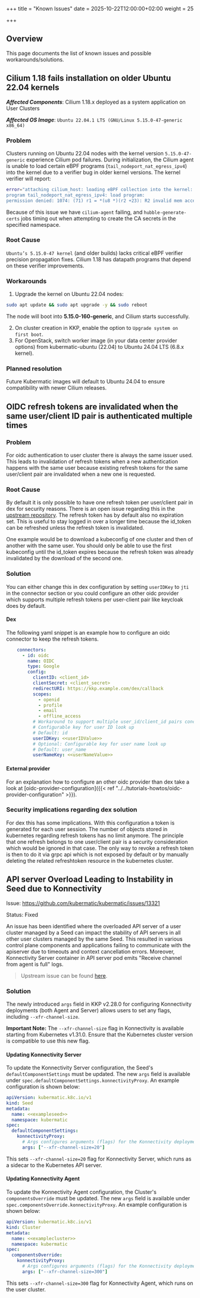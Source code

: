 +++
title = "Known Issues"
date = 2025-10-22T12:00:00+02:00
weight = 25

+++

## Overview

This page documents the list of known issues and possible workarounds/solutions.

## Cilium 1.18 fails installation on older Ubuntu 22.04 kernels

_**Affected Components**_: Cilium 1.18.x deployed as a system application on User Clusters

_**Affected OS Image**_: `Ubuntu 22.04.1 LTS (GNU/Linux 5.15.0-47-generic x86_64)`

### Problem

Clusters running on Ubuntu 22.04 nodes with the kernel version `5.15.0-47-generic` experience Cilium pod failures. During initialization, the Cilium agent is unable to load certain eBPF programs (`tail_nodeport_nat_egress_ipv4`) into the kernel due to a verifier bug in older kernel versions.
The kernel verifier will report:

```bash
error="attaching cilium_host: loading eBPF collection into the kernel: 
program tail_nodeport_nat_egress_ipv4: load program: 
permission denied: 1074: (71) r1 = *(u8 *)(r2 +23): R2 invalid mem access 'inv' (665 line(s) omitted)"
```

Because of this issue we have `cilium-agent` failing, and `hubble-generate-certs` jobs timing out when attempting to create the CA secrets in the specified namespace. 

### Root Cause

`Ubuntu’s 5.15.0-47 kernel` (and older builds) lacks critical eBPF verifier precision propagation fixes. Cilium 1.18 has datapath programs that depend on these verifier improvements.

### Workarounds

1. Upgrade the kernel on Ubuntu 22.04 nodes:

  ```bash
  sudo apt update && sudo apt upgrade -y && sudo reboot
  ```

  The node will boot into **5.15.0-160-generic**, and Cilium starts successfully.

2. On cluster creation in KKP, enable the option to `Upgrade system on first boot`.
3. For OpenStack, switch worker image (in your data center provider options) from kubermatic-ubuntu (22.04) to Ubuntu 24.04 LTS (6.8.x kernel).

### Planned resolution

Future Kubermatic images will default to Ubuntu 24.04 to ensure compatibility with newer Cilium releases.

## OIDC refresh tokens are invalidated when the same user/client ID pair is authenticated multiple times

### Problem

For oidc authentication to user cluster there is always the same issuer used. This leads to invalidation of refresh tokens when a new authentication happens with the same user because existing refresh tokens for the same user/client pair are invalidated when a new one is requested.

### Root Cause

By default it is only possible to have one refresh token per user/client pair in dex for security reasons. There is an open issue regarding this in the [upstream repository](https://github.com/dexidp/dex/issues/981). The refresh token has by default also no expiration set. This is useful to stay logged in over a longer time because the id_token can be refreshed unless the refresh token is invalidated.

One example would be to download a kubeconfig of one cluster and then of another with the same user. You should only be able to use the first kubeconfig until the id_token expires because the refresh token was already invalidated by the download of the second one.

### Solution

You can either change this in dex configuration by setting `userIDKey` to `jti` in the connector section or you could configure an other oidc provider which supports multiple refresh tokens per user-client pair like keycloak does by default.

#### Dex

The following yaml snippet is an example how to configure an oidc connector to keep the refresh tokens.

```yaml
    connectors:
      - id: oidc
        name: OIDC
        type: Google
        config:
          clientID: <client_id>
          clientSecret: <client_secret>
          redirectURI: https://kkp.example.com/dex/callback
          scopes:
            - openid
            - profile
            - email
            - offline_access
          # Workaround to support multiple user_id/client_id pairs concurrently
          # Configurable key for user ID look up
          # Default: id
          userIDKey: <<userIDValue>>
          # Optional: Configurable key for user name look up
          # Default: user_name
          userNameKey: <<userNameValue>>
```

#### External provider

For an explanation how to configure an other oidc provider than dex take a look at [oidc-provider-configuration]({{< ref "../../tutorials-howtos/oidc-provider-configuration" >}}).

### Security implications regarding dex solution

For dex this has some implications. With this configuration a token is generated for each user session. The number of objects stored in kubernetes regarding refresh tokens has no limit anymore. The principle that one refresh belongs to one user/client pair is a security consideration which would be ignored in that case. The only way to revoke a refresh token is then to do it via grpc api which is not exposed by default or by manually deleting the related refreshtoken resource in the kubernetes cluster.

## API server Overload Leading to Instability in Seed due to Konnectivity

Issue: <https://github.com/kubermatic/kubermatic/issues/13321>

Status: Fixed

An issue has been identified where the overloaded API server of a user cluster managed by a Seed can impact the stability of API servers in all other user clusters managed by the same Seed.
This resulted in various control plane components and applications failing to communicate with the apiserver due to timeouts and context cancellation errors.
Moreover, Konnectivity Server container in API server pod emits "Receive channel from agent is full" logs.

> Upstream issue can be found [here](https://github.com/kubernetes-sigs/apiserver-network-proxy/issues/586).

### Solution

The newly introduced `args` field in KKP v2.28.0 for configuring Konnectivity deployments (both Agent and Server) allows users to set any flags, including `--xfr-channel-size`.

**Important Note:** The `--xfr-channel-size` flag in Konnectivity is available starting from Kubernetes v1.31.0. Ensure that the Kubernetes cluster version is compatible to use this new flag.

#### Updating Konnectivity Server

To update the Konnectivity Server configuration, the Seed's `defaultComponentSettings` must be updated.
The new `args` field is available under `spec.defaultComponentSettings.konnectivityProxy`. 
An example configuration is shown below:

```yaml
apiVersion: kubermatic.k8c.io/v1
kind: Seed
metadata:
  name: <<exampleseed>>
  namespace: kubermatic
spec:
  defaultComponentSettings:
    konnectivityProxy:
      # Args configures arguments (flags) for the Konnectivity deployments.
      args: ["--xfr-channel-size=20"]
```

This sets `--xfr-channel-size=20` flag for Konnectivity Server, which runs as a sidecar to the Kubernetes API server.

#### Updating Konnectivity Agent

To update the Konnectivity Agent configuration, the Cluster's `componentsOverride` must be updated.
The new `args` field is available under `spec.componentsOverride.konnectivityProxy`. 
An example configuration is shown below:

```yaml
apiVersion: kubermatic.k8c.io/v1
kind: Cluster
metadata:
  name: <<examplecluster>>
  namespace: kubermatic
spec:
  componentsOverride:
    konnectivityProxy:
      # Args configures arguments (flags) for the Konnectivity deployments.
      args: ["--xfr-channel-size=300"]
```

This sets `--xfr-channel-size=300` flag for Konnectivity Agent, which runs on the user cluster.
